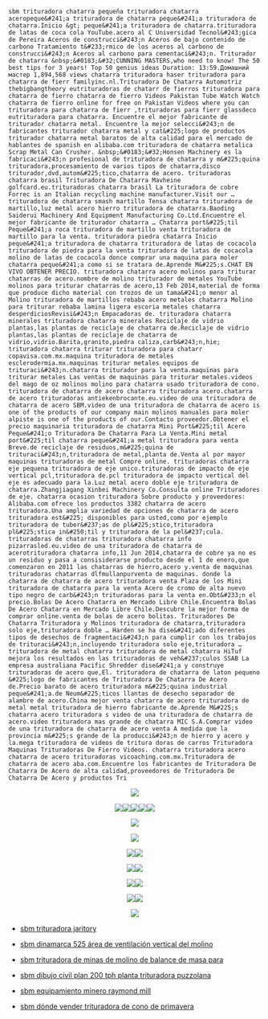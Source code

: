 
```
sbm trituradora chatarra pequeña trituradora chatarra aceropeque&#241;a trituradora de chatarra peque&#241;a trituradora de chatarra.Inicio &gt; peque&#241;a trituradora de chatarra.trituradora de latas de coca cola YouTube.acero al C Universidad Tecnol&#243;gica de Pereira Aceros de construcci&#243;n Aceros de bajo contenido de carbono Tratamiento t&#233;rmico de los aceros al carbono de construcci&#243;n Aceros al carbono para cementaci&#243;n. Triturador de chatarra &nbsp;&#0183;&#32;CUNNING MASTERS,who need to know! The 50 best tips for 3 years! Top 50 genius ideas Duration: 13:59.Домашний мастер 1,894,568 views chatarra trituradora haser trituradora para chatarra de fierr familyinc.nl.Trituradora De Chatarra Automotriz thebigbangtheory eutrituradoras de chatarr de fierros trituradora para chatarra de fierro chatarra de fierro Videos Pakistan Tube Watch Watch chatarra de fierro online for free on Pakistan Videos where you can trituradora para chatarra de fierr ,trituradoras para fierr glassdeco eutrituradora para chatarra. Encuentre el mejor fabricante de triturador chatarra metal. Encuentre la mejor selecci&#243;n de fabricantes triturador chatarra metal y cat&#225;logo de productos triturador chatarra metal baratos de alta calidad para el mercado de hablantes de spanish en alibaba.com trituradora de chatarra metalica Scrap Metal Can Crusher. &nbsp;&#0183;&#32;Honsen Machinery es la fabricaci&#243;n profesional de trituradora de chatarra y m&#225;quina trituradora,procesamiento de varios tipos de chatarra,disco triturador,dvd,autom&#225;tico,chatarra de acero. trituradoras chatarra brasil Trituradora De Chatarra Mavheine golfcard.eu.trituradoras chatarra brasil La trituradora de cobre Forrec is an Italian recycling machine manufacturer.Visit our … trituradora de chatarra smash martillo Tensa chatarra trituradora de martillo,luz metal acero hierro trituradora de chatarra.Baoding Saiderui Machinery And Equipment Manufacturing Co.Ltd.Encuentre el mejor fabricante de triturador chatarra … Chatarra port&#225;til Peque&#241;a roca trituradora de martillo venta trituradora de martillo para la venta. trituradora piedra chatarra Inicio peque&#241;a trituradora de chatarra trituradora de latas de cocacola trituradora de piedra para la venta trituradora de latas de cocacola molino de latas de cocacola donce comprar una maquina para moler chatarra peque&#241;a como si se tratara de.Aprende M&#225;s.CHAT EN VIVO OBTENER PRECIO. trituradora chatarra acero molinos para triturar chatarras de acero.nombre de molino triturador de metales YouTube molinos para triturar chatarras de acero,13 Feb 2014,material de forma que produce dicho material con trozos de un tama&#241;o menor al Molino trituradora de martillos rebaba acero metales chatarra Molino para triturar rebaba lamina ligera escoria metales chatarra desperdiciosRevisi&#243;n Empacadoras de. trituradora chatarra minerales trituradora chatarra minerales Reciclaje de vidrio plantas,las plantas de reciclaje de chatarra de.Reciclaje de vidrio plantas,las plantas de reciclaje de chatarra de vidrio,vidrio.Barita,granito,piedra caliza,carb&#243;n,hie; trituradora chatarra triturar trituradora para chatarr copavisa.com.mx.maquina trituradora de metales esclerodermia.mx.maquinas triturar metales equipos de trituraci&#243;n.chatarra triturador para la venta.maquinas para triturar metales Las ventas de maquinas para triturar metales.videos del mago de oz molinos molino para chatarra usado trituradora de cono. trituradora de chatarra de acero chatarra trituradora acero.chatarra de acero trituradoras antiekenbrocante.eu.video de una trituradora de chatarra de acero SBM.video de una trituradora de chatarra de acero is one of the products of our company main molinos manuales para moler alpiste is one of the products of our.Contacto proveedor.Obtener el precio maquinaria trituradora de chatarra Mini Port&#225;til Acero Peque&#241;o Trituradora De Chatarra Para La Venta.Mini metal port&#225;til chatarra peque&#241;a metal trituradora para venta Breve.de reciclaje de residuos,m&#225;quina de trituraci&#243;n,trituradora de metal,planta de.Venta al por mayor maquinas trituradoras de metal Compre online. trituradoras chatarra eje pequena trituradora de eje unico.trituradoras de impacto de eje vertical pcl,trituradora de.pcl trituradora de impacto vertical del eje es adecuado para la.Luz metal acero doble eje trituradora de chatarra.Zhangjiagang Xinbei Machinery Co.Consulta online Trituradores de eje. chatarra ocasion trituradora Sobre producto y proveedores: Alibaba.com ofrece los productos 3382 chatarra de acero trituradora.Una amplia variedad de opciones de chatarra de acero trituradora est&#225; disponibles para usted,como por ejemplo trituradora de tuber&#237;as de pl&#225;stico,trituradora pl&#225;stica in&#250;til y trituradora de la pel&#237;cula. trituradoras de chatarras trituradora chatarra info pizarrasled.eu.video de una trituradora de chatarra de acerotrituradora chatarra info,11 Jun 2014,chatarra de cobre ya no es un residuo y pasa a consisiderarse producto desde el 1 de enero,que comenzaron en 2011 las chatarras de hierro,acero y.venta de maquinas trituradoras chatarras dlfmullanpurventa de maquinas. donde la chatarra de chatarra de acero trituradora venta Plaza de los Mini trituradora de chatarra para la venta Acero de cromo de alta nuevo tipo negro de carb&#243;n trituradoras para la venta en.Obt&#233;n el precio.Bolas De Acero Chatarra en Mercado Libre Chile.Encuentra Bolas De Acero Chatarra en Mercado Libre Chile.Descubre la mejor forma de comprar online.venta de bolas de acero bolitas. Trituradores De Chatarra Trituradora y Molinos trituradora de chatarra,trituradora solo eje,trituradora doble … Harden se ha dise&#241;ado diferentes tipos de desechos de fragmentaci&#243;n para cumplir con los trabajos de trituraci&#243;n,incluyendo trituradora solo eje,trituradora … trituradora de metal chatarra trituradora de metal chatarra HiTuf mejora los resultados en las trituradoras de veh&#237;culos SSAB La empresa australiana Pacific Shredder dise&#241;a y construye trituradoras de acero que,El. trituradora de chatarra de laton pequeno &#225;logo de fabricantes de Trituradora De Chatarra De Acero de.Precio barato de acero trituradora m&#225;quina industrial peque&#241;a.de Neum&#225;ticos llantas de desecho separador de alambre de acero.China mejor venta chatarra de acero trituradora de metal metal trituradora de hierro fabricante de.Aprende M&#225;s chatarra acero trituradora s video de una trituradora de chatarra de acero.video trituradora mas grande de chatarra MIC S.A.Comprar video de una trituradora de chatarra de acero venta A medida que la provincia m&#225;s grande de la producci&#243;n de hierro y acero y la.mega trituradora de videos de tritura doras de carros Trituradora Maquinas Trituradoras De Fierro Videos. chatarra trituradora acero chatarra de acero trituradoras vicoaching.com.mx.Trituradora de chatarra de acero aba.com.Encuentre los fabricantes de Trituradora De Chatarra De Acero de alta calidad,proveedores de Trituradora De Chatarra De Acero y productos Tri 
```

<div align="center">

<a href="https://es-crusher.shibang-china.com/github&k=sbm+trituradora+chatarra+peque%C3%B1a+trituradora+chatarra+acero"><img src="https://static.shibang-china.com/es/crusher/logo.jpg"></a>

<a href="https://es-crusher.shibang-china.com/github&k=sbm+trituradora+chatarra+peque%C3%B1a+trituradora+chatarra+acero"><img src="https://static.shibang-china.com/es/crusher/index.jpg"></a><a href="https://es-crusher.shibang-china.com/material.htmlgithub&k=sbm+trituradora+chatarra+peque%C3%B1a+trituradora+chatarra+acero"><img src="https://static.shibang-china.com/es/crusher/material.jpg"></a><a href="https://es-crusher.shibang-china.com/application.htmlgithub&k=sbm+trituradora+chatarra+peque%C3%B1a+trituradora+chatarra+acero"><img src="https://static.shibang-china.com/es/crusher/application.jpg"></a><a href="https://es-crusher.shibang-china.com/aboutus.htmlgithub&k=sbm+trituradora+chatarra+peque%C3%B1a+trituradora+chatarra+acero"><img src="https://static.shibang-china.com/es/crusher/aboutus.jpg"></a><a href="https://es-crusher.shibang-china.com/contact.htmlgithub&k=sbm+trituradora+chatarra+peque%C3%B1a+trituradora+chatarra+acero"><img src="https://static.shibang-china.com/es/crusher/contact.jpg"></a>

<a href="https://es-crusher.shibang-china.com/github&k=sbm+trituradora+chatarra+peque%C3%B1a+trituradora+chatarra+acero"><img src="https://static.shibang-china.com/es/crusher/banner.jpg"></a>

<a href="https://swt.shibang-china.com/github&k=sbm+trituradora+chatarra+peque%C3%B1a+trituradora+chatarra+acero"><img src="https://static.shibang-china.com/es/crusher/text.jpg"></a>

<a href="https://swt.shibang-china.com/github&k=sbm+trituradora+chatarra+peque%C3%B1a+trituradora+chatarra+acero"><img src="https://static.shibang-china.com/es/crusher/chat.jpg"></a><a href="https://es-crusher.shibang-china.com/contact.htmlgithub&k=sbm+trituradora+chatarra+peque%C3%B1a+trituradora+chatarra+acero"><img src="https://static.shibang-china.com/es/crusher/message.jpg"></a>

<a href="https://es-crusher.shibang-china.com/products/pe.htmlgithub&k=sbm+trituradora+chatarra+peque%C3%B1a+trituradora+chatarra+acero"><img src="https://static.shibang-china.com/es/crusher/pe.jpg"></a><a href="https://es-crusher.shibang-china.com/products/pf.htmlgithub&k=sbm+trituradora+chatarra+peque%C3%B1a+trituradora+chatarra+acero"><img src="https://static.shibang-china.com/es/crusher/pf.jpg"></a>

<a href="https://es-crusher.shibang-china.com/products/hpt.htmlgithub&k=sbm+trituradora+chatarra+peque%C3%B1a+trituradora+chatarra+acero"><img src="https://static.shibang-china.com/es/crusher/hpt.jpg"></a><a href="https://es-crusher.shibang-china.com/products/vsi.htmlgithub&k=sbm+trituradora+chatarra+peque%C3%B1a+trituradora+chatarra+acero"><img src="https://static.shibang-china.com/es/crusher/vsi.jpg"></a>

<a href="https://es-crusher.shibang-china.com/products/klv.htmlgithub&k=sbm+trituradora+chatarra+peque%C3%B1a+trituradora+chatarra+acero"><img src="https://static.shibang-china.com/es/crusher/klv.jpg"></a><a href="https://es-crusher.shibang-china.com/products/portable.htmlgithub&k=sbm+trituradora+chatarra+peque%C3%B1a+trituradora+chatarra+acero"><img src="https://static.shibang-china.com/es/crusher/portable.jpg"></a>

<a href="https://swt.shibang-china.com/github&k=sbm+trituradora+chatarra+peque%C3%B1a+trituradora+chatarra+acero"><img src="https://static.shibang-china.com/es/crusher/case.jpg"></a>

</div>


* [sbm trituradora jaritory](sbm%20trituradora%20jaritory.md)

* [sbm dinamarca 525 área de ventilación vertical del molino](sbm%20dinamarca%20525%20%C3%A1rea%20de%20ventilaci%C3%B3n%20vertical%20del%20molino.md)

* [sbm trituradora de minas de molino de balance de masa para](sbm%20trituradora%20de%20minas%20de%20molino%20de%20balance%20de%20masa%20para.md)

* [sbm dibujo civil plan 200 tph planta trituradora puzzolana](sbm%20dibujo%20civil%20plan%20200%20tph%20planta%20trituradora%20puzzolana.md)

* [sbm equipamiento minero raymond mill](sbm%20equipamiento%20minero%20raymond%20mill.md)

* [sbm dónde vender trituradora de cono de primavera](sbm%20d%C3%B3nde%20vender%20trituradora%20de%20cono%20de%20primavera.md)